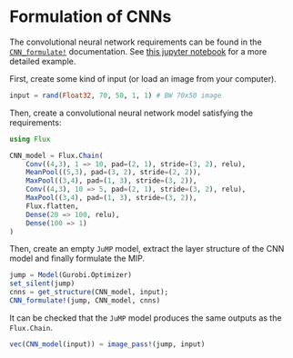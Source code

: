 # Formulation of CNNs

The convolutional neural network requirements can be found in the [`CNN_formulate!`](@ref) documentation. See [this jupyter notebook](https://github.com/gamma-opt/Gogeta.jl/blob/main/examples/cnns/conv_neural_networks.ipynb) for a more detailed example.

First, create some kind of input (or load an image from your computer).

```julia
input = rand(Float32, 70, 50, 1, 1) # BW 70x50 image
```

Then, create a convolutional neural network model satisfying the requirements:

```julia
using Flux

CNN_model = Flux.Chain(
    Conv((4,3), 1 => 10, pad=(2, 1), stride=(3, 2), relu),
    MeanPool((5,3), pad=(3, 2), stride=(2, 2)),
    MaxPool((3,4), pad=(1, 3), stride=(3, 2)),
    Conv((4,3), 10 => 5, pad=(2, 1), stride=(3, 2), relu),
    MaxPool((3,4), pad=(1, 3), stride=(3, 2)),
    Flux.flatten,
    Dense(20 => 100, relu),
    Dense(100 => 1)
)
```

Then, create an empty `JuMP` model, extract the layer structure of the CNN model and finally formulate the MIP.

```julia
jump = Model(Gurobi.Optimizer)
set_silent(jump)
cnns = get_structure(CNN_model, input);
CNN_formulate!(jump, CNN_model, cnns)
```

It can be checked that the `JuMP` model produces the same outputs as the `Flux.Chain`.

```julia
vec(CNN_model(input)) ≈ image_pass!(jump, input)
```